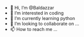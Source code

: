 - 👋 Hi, I’m @Baldazzar
- 👀 I’m interested in coding
- 🌱 I’m currently learning python
- 💞️ I’m looking to collaborate on ...
- 📫 How to reach me ...

<!---
Baldazzar/Baldazzar is a ✨ special ✨ repository because its `README.md` (this file) appears on your GitHub profile.
You can click the Preview link to take a look at your changes.
--->
